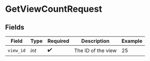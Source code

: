 # GetViewCountRequest


## Fields

| Field              | Type               | Required           | Description        | Example            |
| ------------------ | ------------------ | ------------------ | ------------------ | ------------------ |
| `view_id`          | *int*              | :heavy_check_mark: | The ID of the view | 25                 |